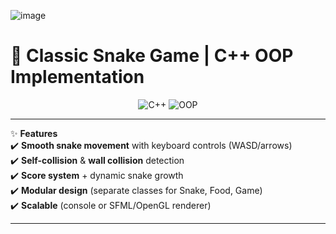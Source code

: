 ![image](https://github.com/user-attachments/assets/ff63f4f5-a58d-4957-a963-5d2e403f027a)

# 🐍 **Classic Snake Game** | C++ OOP Implementation  

<div align="center">
  <img src="https://img.shields.io/badge/C++-00599C?style=for-the-badge&logo=c%2B%2B&logoColor=white" alt="C++">
  <img src="https://img.shields.io/badge/OOP-FF6F00?style=for-the-badge&logo=oop&logoColor=white" alt="OOP">
</div>

---

✨ **Features**  
✔️ **Smooth snake movement** with keyboard controls (WASD/arrows)  
✔️ **Self-collision** & **wall collision** detection  
✔️ **Score system** + dynamic snake growth  
✔️ **Modular design** (separate classes for Snake, Food, Game)  
✔️ **Scalable** (console or SFML/OpenGL renderer)  

---

